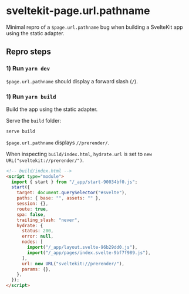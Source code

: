 # sveltekit-page.url.pathname

Minimal repro of a `$page.url.pathname` bug when building a SvelteKit app using the static adapter.

## Repro steps

### 1) Run `yarn dev`

`$page.url.pathname` should display a forward slash (`/`).

### 1) Run `yarn build`

Build the app using the static adapter.

Serve the `build` folder:

```sh
serve build
```

`$page.url.pathname` displays `//prerender/`.

When inspecting `build/index.html`, `hydrate.url` is set to `new URL("sveltekit://prerender/")`.

```html
<!-- build/index.html -->
<script type="module">
  import { start } from "/_app/start-90034bf0.js";
  start({
    target: document.querySelector("#svelte"),
    paths: { base: "", assets: "" },
    session: {},
    route: true,
    spa: false,
    trailing_slash: "never",
    hydrate: {
      status: 200,
      error: null,
      nodes: [
        import("/_app/layout.svelte-96b29dd0.js"),
        import("/_app/pages/index.svelte-9bf7f989.js"),
      ],
      url: new URL("sveltekit://prerender/"),
      params: {},
    },
  });
</script>
```
